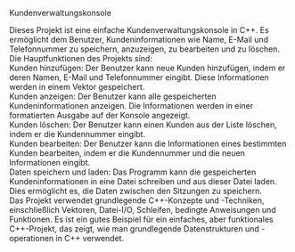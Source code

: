 Kundenverwaltungskonsole

Dieses Projekt ist eine einfache Kundenverwaltungskonsole in C++. Es ermöglicht dem Benutzer, Kundeninformationen wie Name, E-Mail und Telefonnummer zu speichern, anzuzeigen, zu bearbeiten und zu löschen.  Die Hauptfunktionen des Projekts sind:  
Kunden hinzufügen: Der Benutzer kann neue Kunden hinzufügen, indem er deren Namen, E-Mail und Telefonnummer eingibt. Diese Informationen werden in einem Vektor gespeichert.  
Kunden anzeigen: Der Benutzer kann alle gespeicherten Kundeninformationen anzeigen. Die Informationen werden in einer formatierten Ausgabe auf der Konsole angezeigt.  
Kunden löschen: Der Benutzer kann einen Kunden aus der Liste löschen, indem er die Kundennummer eingibt.  
Kunden bearbeiten: Der Benutzer kann die Informationen eines bestimmten Kunden bearbeiten, indem er die Kundennummer und die neuen Informationen eingibt.  
Daten speichern und laden: Das Programm kann die gespeicherten Kundeninformationen in eine Datei schreiben und aus dieser Datei laden. Dies ermöglicht es, die Daten zwischen den Sitzungen zu speichern.  
Das Projekt verwendet grundlegende C++-Konzepte und -Techniken, einschließlich Vektoren, Datei-I/O, Schleifen, bedingte Anweisungen und Funktionen. Es ist ein gutes Beispiel für ein einfaches, aber funktionales C++-Projekt, das zeigt, wie man grundlegende Datenstrukturen und -operationen in C++ verwendet.
